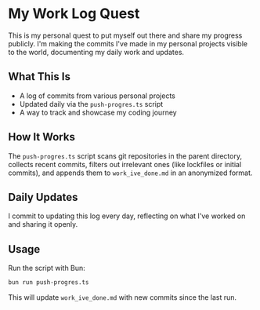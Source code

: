 # My Work Log Quest

This is my personal quest to put myself out there and share my progress publicly. I'm making the commits I've made in my personal projects visible to the world, documenting my daily work and updates.

## What This Is

- A log of commits from various personal projects
- Updated daily via the `push-progres.ts` script
- A way to track and showcase my coding journey

## How It Works

The `push-progres.ts` script scans git repositories in the parent directory, collects recent commits, filters out irrelevant ones (like lockfiles or initial commits), and appends them to `work_ive_done.md` in an anonymized format.

## Daily Updates

I commit to updating this log every day, reflecting on what I've worked on and sharing it openly.

## Usage

Run the script with Bun:

```bash
bun run push-progres.ts
```

This will update `work_ive_done.md` with new commits since the last run.